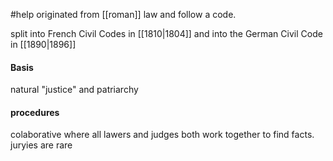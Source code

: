 #help
originated from [[roman]] law and follow a code.

split into French Civil Codes in [[1810|1804]] and into the German Civil Code in [[1890|1896]] 

#### Basis
natural "justice" and patriarchy 

#### procedures
colaborative where all lawers and judges both work together to find facts. juryies are rare